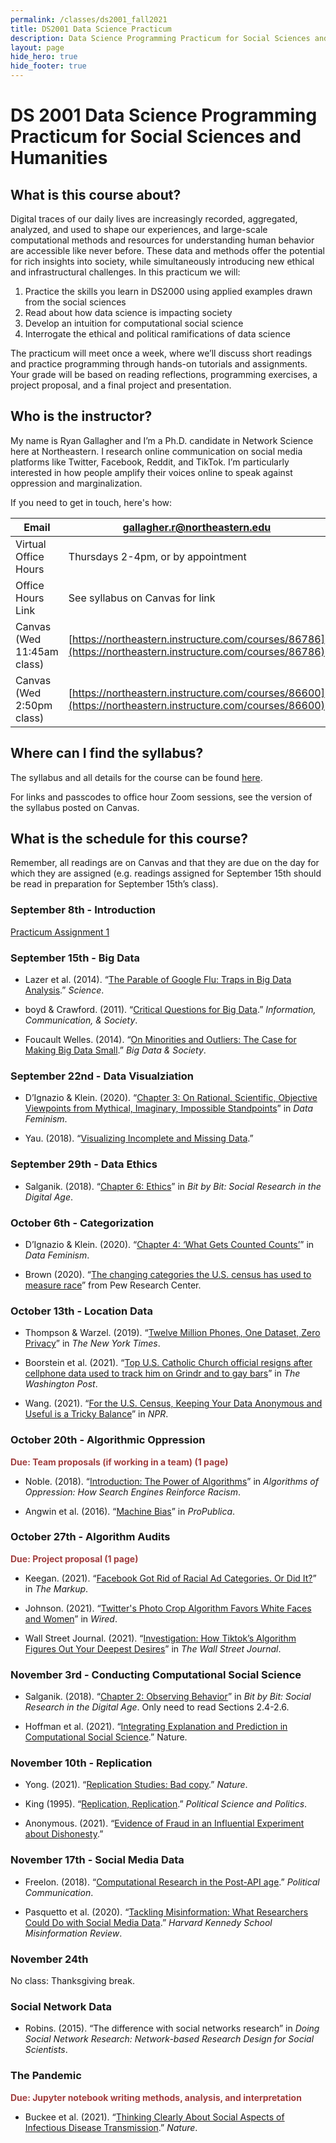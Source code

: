 ```yaml
---
permalink: /classes/ds2001_fall2021
title: DS2001 Data Science Practicum
description: Data Science Programming Practicum for Social Sciences and Humanities
layout: page
hide_hero: true
hide_footer: true
---
```


# DS 2001 Data Science Programming Practicum for Social Sciences and Humanities

## What is this course about?

Digital traces of our daily lives are increasingly recorded, aggregated, analyzed, and used to shape our experiences, and large-scale computational methods and resources for understanding human behavior are accessible like never before. These data and methods offer the potential for rich insights into society, while simultaneously introducing new ethical and infrastructural challenges. In this practicum we will:

1. Practice the skills you learn in DS2000 using applied examples drawn from the social sciences
2. Read about how data science is impacting society
3. Develop an intuition for computational social science
4. Interrogate the ethical and political ramifications of data science

The practicum will meet once a week, where we’ll discuss short readings and practice programming through hands-on tutorials and assignments. Your grade will be based on reading reflections, programming exercises, a project proposal, and a final project and presentation.

## Who is the instructor?

My name is Ryan Gallagher and I’m a Ph.D. candidate in Network Science here at Northeastern. I research online communication on social media platforms like Twitter, Facebook, Reddit, and TikTok. I’m particularly interested in how people amplify their voices online to speak against oppression and marginalization.

If you need to get in touch, here's how:

| Email                | gallagher.r@northeastern.edu                       |
|----------------------|----------------------------------------------------|
| Virtual Office Hours | Thursdays 2-4pm, or by appointment                 |
| Office Hours Link    | See syllabus on Canvas for link                    |
| Canvas (Wed 11:45am class)  | [https://northeastern.instructure.com/courses/86786](https://northeastern.instructure.com/courses/86786) |
| Canvas (Wed 2:50pm class)  | [https://northeastern.instructure.com/courses/86600](https://northeastern.instructure.com/courses/86600)



## Where can I find the syllabus?

The syllabus and all details for the course can be found [here](/files/teaching/ds2001_fall2021/DS2001_Gallagher_Syllabus_public.pdf).

For links and passcodes to office hour Zoom sessions, see the version of the syllabus posted on Canvas.

## What is the schedule for this course?

Remember, all readings are on Canvas and that they are due on the day for which they are assigned (e.g. readings assigned for September 15th should be read in preparation for September 15th’s class).

### September 8th - Introduction

[Practicum Assignment 1](/files/teaching/ds2001_fall2021/practicums/DS2001_Gallagher_Practicum01.pdf)

### September 15th - Big Data

- Lazer et al. (2014). “[The Parable of Google Flu: Traps in Big Data Analysis](https://www.science.org/doi/abs/10.1126/science.1248506).” _Science_.

- boyd & Crawford. (2011). “[Critical Questions for Big Data](https://www.tandfonline.com/doi/abs/10.1080/1369118X.2012.678878).” _Information, Communication, & Society_.

- Foucault Welles. (2014). “[On Minorities and Outliers: The Case for Making Big Data Small](https://journals.sagepub.com/doi/full/10.1177/2053951714540613).” _Big Data & Society_.

### September 22nd - Data Visualziation

- D’Ignazio & Klein. (2020). “[Chapter 3: On Rational, Scientific, Objective Viewpoints from Mythical, Imaginary, Impossible Standpoints](https://data-feminism.mitpress.mit.edu/pub/5evfe9yd/release/5)” in _Data Feminism_.  

- Yau. (2018). “[Visualizing Incomplete and Missing Data](https://flowingdata.com/2018/01/30/visualizing-incomplete-and-missing-data/).”


### September 29th - Data Ethics

- Salganik. (2018). “[Chapter 6: Ethics](https://www.bitbybitbook.com/en/1st-ed/ethics/)” in _Bit by Bit: Social Research in the Digital Age_.  


### October 6th - Categorization

- D’Ignazio & Klein. (2020). “[Chapter 4: ‘What Gets Counted Counts’](https://data-feminism.mitpress.mit.edu/pub/h1w0nbqp/release/3)” in _Data Feminism_.

- Brown (2020). “[The changing categories the U.S. census has used to measure race](https://www.pewresearch.org/fact-tank/2020/02/25/the-changing-categories-the-u-s-has-used-to-measure-race/)” from Pew Research Center.


### October 13th - Location Data

- Thompson & Warzel. (2019). “[Twelve Million Phones, One Dataset, Zero Privacy](https://www.nytimes.com/interactive/2019/12/19/opinion/location-tracking-cell-phone.html)” in _The New York Times_.

- Boorstein et al. (2021). “[Top U.S. Catholic Church official resigns after cellphone data used to track him on Grindr and to gay bars](https://www.washingtonpost.com/religion/2021/07/20/bishop-misconduct-resign-burrill/)​​” in _The Washington Post_.

- Wang. (2021). “[For the U.S. Census, Keeping Your Data Anonymous and Useful is a Tricky Balance](https://www.npr.org/2021/05/19/993247101/for-the-u-s-census-keeping-your-data-anonymous-and-useful-is-a-tricky-balance)” in _NPR_.


### October 20th - Algorithmic Oppression

**<span style="color:#a23f3f"> Due: Team proposals (if working in a team) (1 page)</span>**

- Noble. (2018). “[Introduction: The Power of Algorithms](https://www.jstor.org/stable/j.ctt1pwt9w5.4)” in _Algorithms of Oppression: How Search Engines Reinforce Racism_.

- Angwin et al. (2016). “[Machine Bias](https://www.propublica.org/article/machine-bias-risk-assessments-in-criminal-sentencing)” in _ProPublica_.

### October 27th - Algorithm Audits

**<span style="color:#a23f3f"> Due: Project proposal (1 page)</span>**

- Keegan. (2021). “[Facebook Got Rid of Racial Ad Categories. Or Did It?](https://themarkup.org/citizen-browser/2021/07/09/facebook-got-rid-of-racial-ad-categories-or-did-it)” in _The Markup_.

- Johnson. (2021). “[Twitter's Photo Crop Algorithm Favors White Faces and Women](https://www.wired.com/story/twitter-photo-crop-algorithm-favors-white-faces-women/)” in _Wired_.

- Wall Street Journal. (2021). “[Investigation: How Tiktok’s Algorithm Figures Out Your Deepest Desires](https://www.wsj.com/video/series/inside-tiktoks-highly-secretive-algorithm/investigation-how-tiktok-algorithm-figures-out-your-deepest-desires/6C0C2040-FF25-4827-8528-2BD6612E3796)” in _The Wall Street Journal_.

### November 3rd - Conducting Computational Social Science

- Salganik. (2018). “[Chapter 2: Observing Behavior](https://www.bitbybitbook.com/en/1st-ed/observing-behavior/strategies/)” in _Bit by Bit: Social Research in the Digital Age_. Only need to read Sections 2.4-2.6.

- Hoffman et al. (2021). “[Integrating Explanation and Prediction in Computational Social Science](https://www.nature.com/articles/s41586-021-03659-0).” Nature.


### November 10th - Replication

- Yong. (2021). “[Replication Studies: Bad copy](https://www.nature.com/articles/485298a).” _Nature_.

- King (1995). “[Replication, Replication](https://www.cambridge.org/core/journals/ps-political-science-and-politics/article/abs/replication-replication/85C204B396C5060963589BDC1A8E7357).” _Political Science and Politics_.

- Anonymous. (2021). “[Evidence of Fraud in an Influential Experiment about Dishonesty](https://datacolada.org/98).”

### November 17th - Social Media Data

- Freelon. (2018). “[Computational Research in the Post-API age](https://www.tandfonline.com/doi/abs/10.1080/10584609.2018.1477506).” _Political Communication_.

- Pasquetto et al. (2020). “[Tackling Misinformation: What Researchers Could Do with Social  Media Data](https://misinforeview.hks.harvard.edu/article/tackling-misinformation-what-researchers-could-do-with-social-media-data/).” _Harvard Kennedy School Misinformation Review_.


### November 24th

No class: Thanksgiving break.


### Social Network Data

- Robins. (2015). “The difference with social networks research” in _Doing Social Network Research: Network-based Research Design for Social Scientists_.

### The Pandemic

**<span style="color:#a23f3f"> Due: Jupyter notebook writing methods, analysis, and interpretation</span>**

- Buckee et al. (2021). “[Thinking Clearly About Social Aspects of Infectious Disease Transmission](https://www.nature.com/articles/s41586-021-03694-x).” _Nature_.
